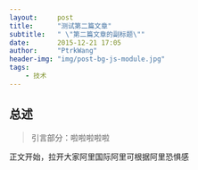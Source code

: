 ```yaml
---
layout:     post
title:      "测试第二篇文章"
subtitle:   " \"第二篇文章的副标题\""
date:       2015-12-21 17:05
author:     "PtrkWang"
header-img: "img/post-bg-js-module.jpg"
tags:
    - 技术
---
```


## 总述

> 引言部分：啦啦啦啦啦

正文开始，拉开大家阿里国际阿里可根据阿里恐惧感
